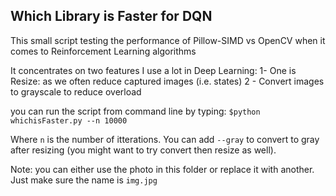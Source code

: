 ## Which Library is Faster for DQN

This small script testing the performance of Pillow-SIMD vs OpenCV when it comes to Reinforcement Learning algorithms

It concentrates on two features I use a lot in Deep Learning: 
1- One is Resize: as we often reduce captured images (i.e. states)
2 - Convert images to grayscale to reduce overload

you can run the script from command line by typing:
`$python whichisFaster.py --n 10000`

Where `n` is the number of itterations. You can add `--gray` to convert to gray after resizing (you might want to try convert then resize as well). 

Note: you can either use the photo in this folder or replace it with another. Just make sure the name is `img.jpg`